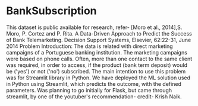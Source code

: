 # BankSubscription
This dataset is public available for research, refer- [Moro et al., 2014],S. Moro, P. Cortez and P. Rita. A Data-Driven Approach to Predict the Success of Bank Telemarketing. Decision Support Systems, Elsevier, 62:22-31, June 2014
Problem Introduction:
The data is related with direct marketing campaigns of a Portuguese banking institution. 
The marketing campaigns were based on phone calls. Often, more than one contact to the same client was required, in order to access,
if the product (bank term deposit) would be ('yes') or not ('no') subscribed.
The main intention to use this problem was for Streamlit library in Python. We have deployed the ML solution used in Python using Streamlit, which predicts the outcome,
with the defined parameters.
Was planning to go initially for Flask, but came through streamlit, by one of the youtuber's recommendation- credit- Krish Naik.
